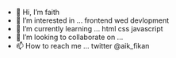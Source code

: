 - 👋 Hi, I’m faith
- 👀 I’m interested in ... frontend wed devlopment
- 🌱 I’m currently learning ... html css javascript
- 💞️ I’m looking to collaborate on ... 
- 📫 How to reach me ... twitter @aik_fikan

<!---
adetonafaith/adetonafaith is a ✨ special ✨ repository because its `README.md` (this file) appears on your GitHub profile.
You can click the Preview link to take a look at your changes.
--->
